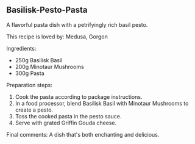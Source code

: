 ## Basilisk-Pesto-Pasta
A flavorful pasta dish with a petrifyingly rich basil pesto.

This recipe is loved by: Medusa, Gorgon

Ingredients:

* 250g Basilisk Basil
* 200g Minotaur Mushrooms
* 300g Pasta

Preparation steps:

1. Cook the pasta according to package instructions.
2. In a food processor, blend Basilisk Basil with Minotaur Mushrooms to create a pesto.
3. Toss the cooked pasta in the pesto sauce.
4. Serve with grated Griffin Gouda cheese.

Final comments: A dish that's both enchanting and delicious.

